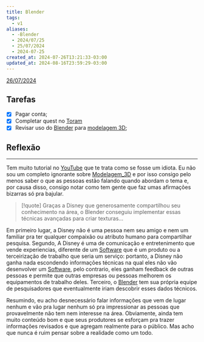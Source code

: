 ```yaml
---
title: Blender
tags:
  - v1
aliases:
  - -Blender
  - 2024/07/25
  - 25/07/2024
  - 2024-07-25
created_at: 2024-07-26T13:21:33-03:00
updated_at: 2024-08-16T23:59:29-03:00
---
```


[26/07/2024](2024-07-26-Correcoes.md)

## Tarefas
- [x] Pagar  conta;
- [x] Completar quest no [Toram](../../../api/rascunhos/2024/07/26/Toram.md)
- [x] Revisar uso do [Blender](../../../api/ideias/2024/07/26/Blender.md) para [modelagem 3D](../../../api/ideias/2024/07/26/Modelagem_3D.md);

##  Reflexão
---
Tem muito tutorial no [YouTube](../../../api/ideias/2024/07/16/YouTube.md) que te trata como se fosse um idiota. Eu não sou um completo ignorante sobre [Modelagem_3D](../../../api/ideias/2024/07/26/Modelagem_3D.md) e por isso consigo pelo menos saber o que as pessoas estão falando quando abordam o tema e, por causa disso, consigo notar como tem gente que faz umas afirmações bizarras só pra bajular. 

> [!quote] Graças a Disney que generosamente compartilhou seu conhecimento na área, o Blender conseguiu implementar essas técnicas avançadas para criar texturas...

Em primeiro lugar, a Disney não é uma pessoa nem seu amigo e nem um familiar pra ter qualquer compaixão ou atributo humano para compartilhar pesquisa. Segundo, A Disney é uma de comunicação e entretenimento que vende experiencias, diferente de um [Software](../../../api/sementes/2024/07/02/Software.md) que é um produto ou a terceirização de trabalho que seria um serviço: portanto, a Disney não ganha nada escondendo informações técnicas na qual eles não vão desenvolver um [Software](../../../api/sementes/2024/07/02/Software.md), pelo contrario, eles ganham feedback de outras pessoas e permite que outras empresas ou pessoas melhorem os equipamentos de trabalho deles. Terceiro, o [Blender](../../../api/ideias/2024/07/26/Blender.md) tem sua própria equipe de pesquisadores que eventualmente iriam descobrir esses dados técnicos. 

Resumindo, eu acho desnecessário falar informações que vem de lugar nenhum e vão pra lugar nenhum só pra impressionar as pessoas que provavelmente não tem nem interesse na área. Obviamente, ainda tem muito conteúdo bom e que seus produtores se esforçam pra trazer informações revisados e que agregam realmente para o público. Mas acho que nunca é ruim pensar sobre a realidade como um todo.